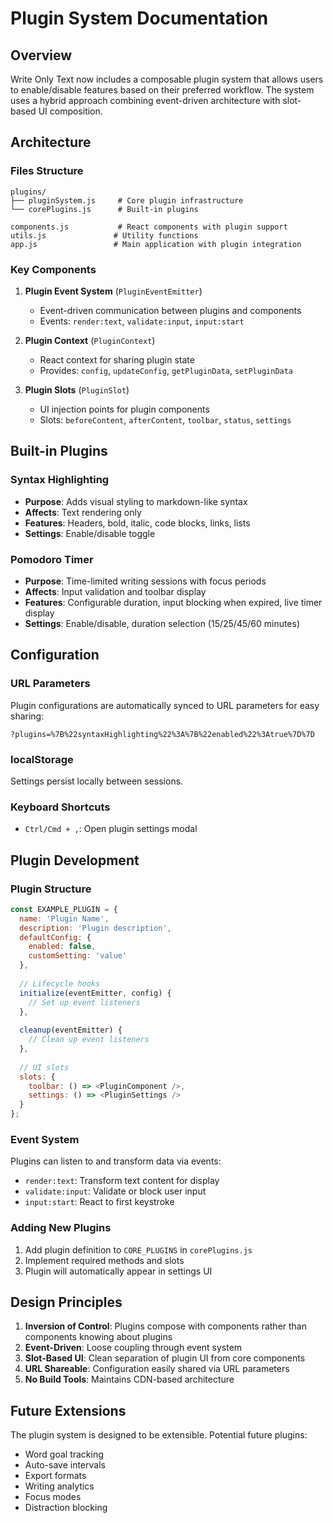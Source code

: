 # Plugin System Documentation

## Overview

Write Only Text now includes a composable plugin system that allows users to enable/disable features based on their preferred workflow. The system uses a hybrid approach combining event-driven architecture with slot-based UI composition.

## Architecture

### Files Structure
```
plugins/
├── pluginSystem.js     # Core plugin infrastructure
└── corePlugins.js      # Built-in plugins

components.js           # React components with plugin support
utils.js               # Utility functions
app.js                 # Main application with plugin integration
```

### Key Components

1. **Plugin Event System** (`PluginEventEmitter`)
   - Event-driven communication between plugins and components
   - Events: `render:text`, `validate:input`, `input:start`

2. **Plugin Context** (`PluginContext`)
   - React context for sharing plugin state
   - Provides: `config`, `updateConfig`, `getPluginData`, `setPluginData`

3. **Plugin Slots** (`PluginSlot`)
   - UI injection points for plugin components
   - Slots: `beforeContent`, `afterContent`, `toolbar`, `status`, `settings`

## Built-in Plugins

### Syntax Highlighting
- **Purpose**: Adds visual styling to markdown-like syntax
- **Affects**: Text rendering only
- **Features**: Headers, bold, italic, code blocks, links, lists
- **Settings**: Enable/disable toggle

### Pomodoro Timer
- **Purpose**: Time-limited writing sessions with focus periods
- **Affects**: Input validation and toolbar display
- **Features**: Configurable duration, input blocking when expired, live timer display
- **Settings**: Enable/disable, duration selection (15/25/45/60 minutes)

## Configuration

### URL Parameters
Plugin configurations are automatically synced to URL parameters for easy sharing:
```
?plugins=%7B%22syntaxHighlighting%22%3A%7B%22enabled%22%3Atrue%7D%7D
```

### localStorage
Settings persist locally between sessions.

### Keyboard Shortcuts
- `Ctrl/Cmd + ,`: Open plugin settings modal

## Plugin Development

### Plugin Structure
```javascript
const EXAMPLE_PLUGIN = {
  name: 'Plugin Name',
  description: 'Plugin description',
  defaultConfig: { 
    enabled: false,
    customSetting: 'value'
  },
  
  // Lifecycle hooks
  initialize(eventEmitter, config) {
    // Set up event listeners
  },
  
  cleanup(eventEmitter) {
    // Clean up event listeners
  },
  
  // UI slots
  slots: {
    toolbar: () => <PluginComponent />,
    settings: () => <PluginSettings />
  }
};
```

### Event System
Plugins can listen to and transform data via events:

- `render:text`: Transform text content for display
- `validate:input`: Validate or block user input
- `input:start`: React to first keystroke

### Adding New Plugins
1. Add plugin definition to `CORE_PLUGINS` in `corePlugins.js`
2. Implement required methods and slots
3. Plugin will automatically appear in settings UI

## Design Principles

1. **Inversion of Control**: Plugins compose with components rather than components knowing about plugins
2. **Event-Driven**: Loose coupling through event system
3. **Slot-Based UI**: Clean separation of plugin UI from core components
4. **URL Shareable**: Configuration easily shared via URL parameters
5. **No Build Tools**: Maintains CDN-based architecture

## Future Extensions

The plugin system is designed to be extensible. Potential future plugins:
- Word goal tracking
- Auto-save intervals
- Export formats
- Writing analytics
- Focus modes
- Distraction blocking
